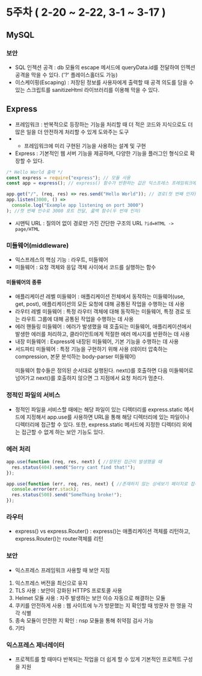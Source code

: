 # 5주차 ( 2-20 ~ 2-22, 3-1 ~ 3-17 )

## MySQL
### 보안
- SQL 인젝션 공격 :  db 모듈의 escape 메서드에 queryData.id를 전달하여 인젝션 공격을 막을 수 있다. ('?' 플레이스홀더도 가능)
- 이스케이핑(Escaping) : 저장된 정보를 사용자에게 출력할 때 공격 의도를 담을 수 있는 스크립트를 sanitizeHtml 라이브러리를 이용해 막을 수 있다.

## Express
- 프레임워크 : 반복적으로 등장하는 기능을 처리할 때 더 적은 코드와 지식으로도 더 많은 일을 더 안전하게 처리할 수 있게 도와주는 도구
- - 프레임워크에 미리 구현된 기능을 사용하는 설계 및 구현
- Express : 기본적인 웹 서버 기능을 제공하며, 다양한 기능을 플러그인 형식으로 확장할 수 있다.
```jsx
/* Hello World 출력 */
const express = require("express"); // 모듈 사용
const app = express(); // express() 함수가 반환하는 값은 익스프레스 프레임워크에서 제공하는 Application 객체

app.get("/", (req, res) => res.send("Hello World")); // 경로(첫 번째 인자), 콜백 함수(두 번째 인자)
app.listen(3000, () =>
  console.log("Example app listening on port 3000")
); //첫 번째 인수로 3000 포트 전달, 콟백 함수(두 번재 인자)
```

- 시맨틱 URL : 질의어 없이 경로만 가진 간단한 구조의 URL
``` ?id=HTML -> page/HTML ```

### 미들웨어(middleware)
- 익스프레스의 핵심 기능 : 라우트, 미들웨어
- 미들웨어 : 요청 객체와 응답 객체 사이에서 코드를 실행하는 함수
#### 미들웨어의 종류
- 애플리케이션 레벨 미들웨어 : 애플리케이션 전체에서 동작하는 미들웨어(use, get, post), 애플리케이션의 모든 요청에 대해 공통된 작업을 수행하는 데 사용
- 라우터 레벨 미들웨어 : 특정 라우터 객체에 대해 동작하는 미들웨어, 특정 경로 또는 라우트 그룹에 대해 공통된 작업을 수행하는 데 사용
- 에러 핸들링 미들웨어 : 에러가 발생했을 때 호출되는 미들웨어, 애플리케이션에서 발생한 에러를 처리하고, 클라이언트에게 적절한 에러 메시지를 반환하는 데 사용
- 내장 미들웨어 : Express에 내장된 미들웨어, 기본 기능을 수행하는 데 사용
- 서드파티 미들웨어 : 특정 기능을 구현하기 위해 사용 (데이터 압축하는 compression, 본문 분석하는 body-parser 미들웨어) <br>  
미들웨어 함수들은 정의된 순서대로 실행된다. next()를 호출하면 다음 미들웨어로 넘어가고 next()를 호출하지 않으면 그 지점에서 요청 처리가 멈춘다.

### 정적인 파일의 서비스
- 정적인 파일을 서비스할 때에는 해당 파일이 있는 디렉터리를 express.static 메서드에 지정해서 app.use를 사용하면 URL을 통해 해당 디렉터리에 있는 파일이나 디렉터리에 접근할 수 있다. 또한, express.static 메서드에 지정한 디렉터리 외에는 접근할 수 없게 하는 보안 기능도 있다.
### 에러 처리
```jsx
app.use(function (req, res, next) { //잘못된 접근이 발생했을 때
  res.status(404).send("Sorry cant find that!");
});
```
```jsx
app.use(function (err, req, res, next) { //존재하지 않는 상세보기 페이지로 접속했을 때
  console.error(err.stack);
  res.status(500).send("SomeThing broke!");
});
```

### 라우터
- express() vs express.Router() : express()는 애플리케이션 객체를 리턴하고, express.Router()는 router객체를 리턴

### 보안
- 익스프레스 프레임워크 사용할 때 보안 지침
1. 익스프레스 버전을 최신으로 유지
2. TLS 사용 : 보안이 강화된 HTTPS 프로토콜 사용
3. Helmet 모듈 사용 : 자주 발생하는 보안 이슈 자동으로 해결하는 모듈
4. 쿠키를 안전하게 사용 : 웹 사이트에 누가 방문했는 지 확인할 때 방문자 한 명을 각각 식별
5. 종속 모듈이 안전한 지 확인 : nsp 모듈을 통해 취약점 검사 가능
6. 기타

### 익스프레스 제너레이터
- 프로젝트를 할 때마다 반복되는 작업을 더 쉽게 할 수 있게 기본적인 프로젝트 구성을 지원
